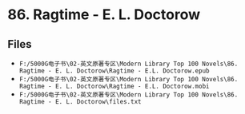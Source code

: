 # 86. Ragtime - E. L. Doctorow

## Files

- `F:/5000G电子书\02-英文原著专区\Modern Library Top 100 Novels\86. Ragtime - E. L. Doctorow\Ragtime - E.L. Doctorow.epub`
- `F:/5000G电子书\02-英文原著专区\Modern Library Top 100 Novels\86. Ragtime - E. L. Doctorow\Ragtime - E.L. Doctorow.mobi`
- `F:/5000G电子书\02-英文原著专区\Modern Library Top 100 Novels\86. Ragtime - E. L. Doctorow\files.txt`
